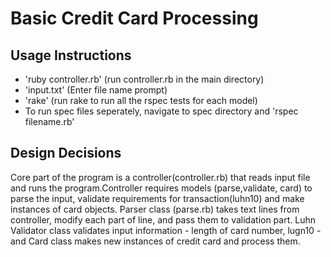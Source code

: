 <h1>Basic Credit Card Processing</h1>

<h2>Usage Instructions</h2>
<ul>
  <li>'ruby controller.rb' (run controller.rb in the main directory)</li>
  <li>'input.txt' (Enter file name prompt)</li>
  <li>'rake' (run rake to run all the rspec tests for each model)</li>
  <li>To run spec files seperately, navigate to spec directory and 'rspec filename.rb'</li>
</ul>

<h2>Design Decisions</h2>
<p>Core part of the program is a controller(controller.rb) that reads input file and runs the program.Controller requires models (parse,validate, card) to parse the input, validate requirements for transaction(luhn10) and make instances of card objects. Parser class (parse.rb) takes text lines from controller, modify each part of line, and pass them to validation part. Luhn Validator class validates input information - length of card number, lugn10 - and Card class makes new instances of credit card and process them.</p>
